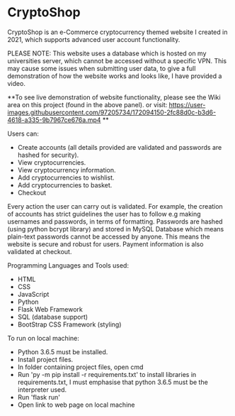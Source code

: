 # CryptoShop
CryptoShop is an e-Commerce cryptocurrency themed website I created in 2021, which supports advanced user account functionality.

PLEASE NOTE: This website uses a database which is hosted on my universities server, which cannot be accessed without a specific VPN. This may cause some issues when submitting user data, to give a full demonstration of how the website works and looks like, I have provided a video.

**To see live demonstration of website functionality, please see the Wiki area on this project (found in the above panel). or visit:
https://user-images.githubusercontent.com/97205734/172094150-2fc88d0c-b3d6-4618-a335-9b7967ce676a.mp4 **

Users can: 
- Create accounts (all details provided are validated and passwords are hashed for security).
- View cryptocurrencies.
- View cryptocurrency information.
- Add cryptocurrencies to wishlist.
- Add cryptocurrencies to basket.
- Checkout

Every action the user can carry out is validated. For example, the creation of accounts has strict guidelines the user has to follow e.g making usernames and passwords, in terms of formatting. Passwords are hashed (using python bcrypt library) and stored in MySQL Database which means plain-text passwords cannot be accessed by anyone. This means the website is secure and robust for users. Payment information is also validated at checkout.

Programming Languages and Tools used:
- HTML
- CSS
- JavaScript
- Python
- Flask Web Framework
- SQL (database support)
- BootStrap CSS Framework (styling)

To run on local machine:
- Python 3.6.5 must be installed.
- Install project files.
- In folder containing project files, open cmd
- Run 'py -m  pip install -r requirements.txt' to install libraries in requirements.txt, I must emphasise that python 3.6.5 must be the interpreter used.
- Run 'flask run'
- Open link to web page on local machine


